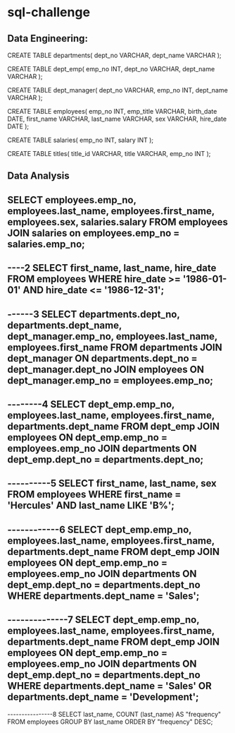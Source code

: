 # sql-challenge
 
Data Engineering:
----------------
CREATE TABLE departments(
    dept_no VARCHAR,
    dept_name VARCHAR
);

CREATE TABLE dept_emp(
    emp_no INT,
    dept_no VARCHAR,
    dept_name VARCHAR
);

CREATE TABLE dept_manager(
    dept_no VARCHAR,
    emp_no INT,
    dept_name VARCHAR
);

CREATE TABLE employees(
    emp_no INT,
    emp_title VARCHAR,
    birth_date DATE,
    first_name VARCHAR,
    last_name VARCHAR,
    sex VARCHAR,
    hire_date DATE
);

CREATE TABLE salaries(
    emp_no INT,
    salary INT
);

CREATE TABLE titles(
    title_id VARCHAR,
    title VARCHAR,
    emp_no INT
);




Data Analysis
------------
SELECT employees.emp_no, employees.last_name, employees.first_name, employees.sex, salaries.salary
FROM employees JOIN salaries on employees.emp_no = salaries.emp_no;
-----------------------------------------------------------------------------------------------------
----2
SELECT first_name, last_name, hire_date
FROM employees
WHERE
hire_date >= '1986-01-01'
AND hire_date <= '1986-12-31';
------------------------------------------------------------------------------------------------------
------3
SELECT departments.dept_no, departments.dept_name, dept_manager.emp_no, employees.last_name, employees.first_name
FROM departments
JOIN dept_manager ON departments.dept_no = dept_manager.dept_no
JOIN employees ON dept_manager.emp_no = employees.emp_no;
------------------------------------------------------------------------------------------------------
--------4
SELECT dept_emp.emp_no, employees.last_name, employees.first_name, departments.dept_name
FROM dept_emp
JOIN employees ON dept_emp.emp_no = employees.emp_no
JOIN departments ON dept_emp.dept_no = departments.dept_no;
-------------------------------------------------------------------------------------------------------
----------5
SELECT first_name, last_name, sex
FROM employees
WHERE
first_name = 'Hercules'
AND last_name LIKE 'B%';
--------------------------------------------------------------------------------------------------------
------------6
SELECT dept_emp.emp_no, employees.last_name, employees.first_name, departments.dept_name
FROM dept_emp
JOIN employees ON dept_emp.emp_no = employees.emp_no
JOIN departments ON dept_emp.dept_no = departments.dept_no
WHERE departments.dept_name = 'Sales';
--------------------------------------------------------------------------------------------------------
--------------7
SELECT dept_emp.emp_no, employees.last_name, employees.first_name, departments.dept_name
FROM dept_emp
JOIN employees ON dept_emp.emp_no = employees.emp_no
JOIN departments ON dept_emp.dept_no = departments.dept_no
WHERE
departments.dept_name = 'Sales'
OR departments.dept_name = 'Development';
---------------------------------------------------------------------------------------------------------
----------------8
SELECT last_name, COUNT (last_name) AS "frequency"
FROM employees
GROUP BY last_name
ORDER BY "frequency" DESC;


